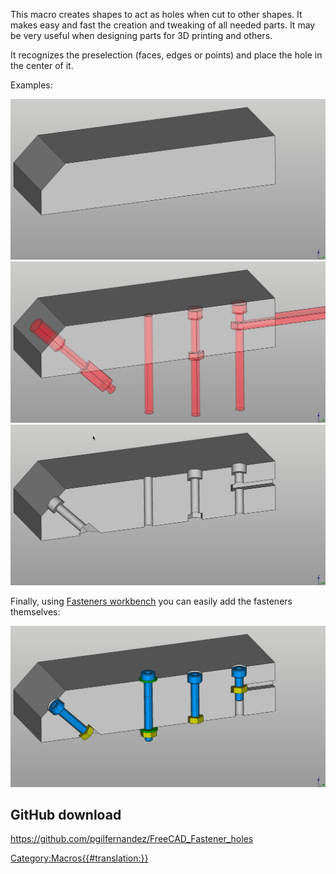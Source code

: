This macro creates shapes to act as holes when cut to other shapes. It makes easy and fast the creation and tweaking of all needed parts. It may be very useful when designing parts for 3D printing and others.

It recognizes the preselection (faces, edges or points) and place the hole in the center of it.

Examples:

<img alt="" src=images/fastener_holes_1.jpeg  style="width:800px;">

<img alt="" src=images/fastener_holes_2.jpeg  style="width:800px;">

<img alt="" src=images/fastener_holes_3.jpeg  style="width:800px;">

Finally, using [Fasteners workbench](https://www.freecadweb.org/wiki/Fasteners_Workbench) you can easily add the fasteners themselves:

<img alt="" src=images/fastener_holes_4.jpeg  style="width:800px;">

## GitHub download 

[<https://github.com/pgilfernandez/FreeCAD_Fastener_holes>](https://github.com/pgilfernandez/FreeCAD_Fastener_holes)



[Category:Macros{{\#translation:}}](Category:Macros.md)
